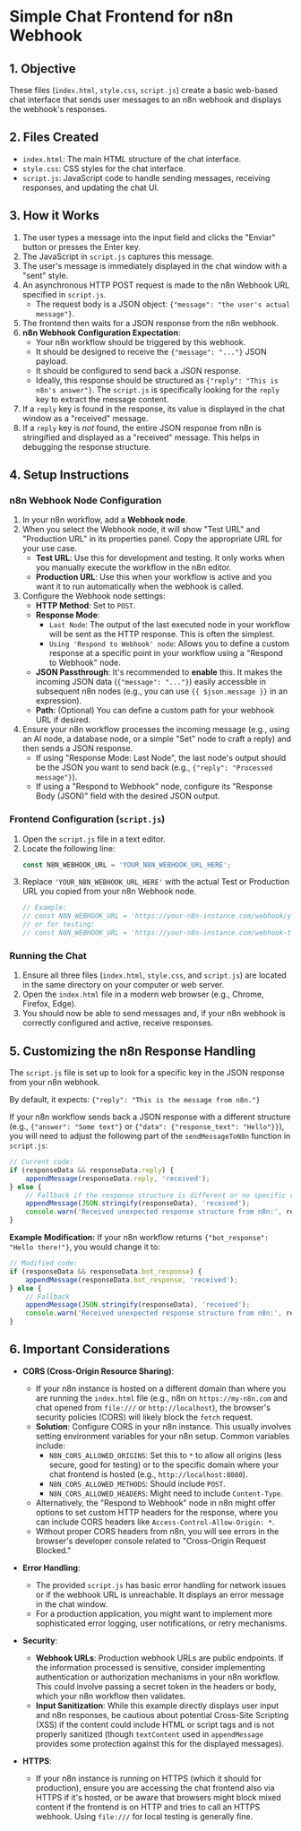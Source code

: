 # Simple Chat Frontend for n8n Webhook

## 1. Objective
These files (`index.html`, `style.css`, `script.js`) create a basic web-based chat interface that sends user messages to an n8n webhook and displays the webhook's responses.

## 2. Files Created
*   `index.html`: The main HTML structure of the chat interface.
*   `style.css`: CSS styles for the chat interface.
*   `script.js`: JavaScript code to handle sending messages, receiving responses, and updating the chat UI.

## 3. How it Works
1.  The user types a message into the input field and clicks the "Enviar" button or presses the Enter key.
2.  The JavaScript in `script.js` captures this message.
3.  The user's message is immediately displayed in the chat window with a "sent" style.
4.  An asynchronous HTTP POST request is made to the n8n Webhook URL specified in `script.js`.
    *   The request body is a JSON object: `{"message": "the user's actual message"}`.
5.  The frontend then waits for a JSON response from the n8n webhook.
6.  **n8n Webhook Configuration Expectation**:
    *   Your n8n workflow should be triggered by this webhook.
    *   It should be designed to receive the `{"message": "..."}` JSON payload.
    *   It should be configured to send back a JSON response.
    *   Ideally, this response should be structured as `{"reply": "This is n8n's answer"}`. The `script.js` is specifically looking for the `reply` key to extract the message content.
7.  If a `reply` key is found in the response, its value is displayed in the chat window as a "received" message.
8.  If a `reply` key is *not* found, the entire JSON response from n8n is stringified and displayed as a "received" message. This helps in debugging the response structure.

## 4. Setup Instructions

### n8n Webhook Node Configuration
1.  In your n8n workflow, add a **Webhook node**.
2.  When you select the Webhook node, it will show "Test URL" and "Production URL" in its properties panel. Copy the appropriate URL for your use case.
    *   **Test URL**: Use this for development and testing. It only works when you manually execute the workflow in the n8n editor.
    *   **Production URL**: Use this when your workflow is active and you want it to run automatically when the webhook is called.
3.  Configure the Webhook node settings:
    *   **HTTP Method**: Set to `POST`.
    *   **Response Mode**:
        *   `Last Node`: The output of the last executed node in your workflow will be sent as the HTTP response. This is often the simplest.
        *   `Using 'Respond to Webhook' node`: Allows you to define a custom response at a specific point in your workflow using a "Respond to Webhook" node.
    *   **JSON Passthrough**: It's recommended to **enable** this. It makes the incoming JSON data (`{"message": "..."}`) easily accessible in subsequent n8n nodes (e.g., you can use `{{ $json.message }}` in an expression).
    *   **Path**: (Optional) You can define a custom path for your webhook URL if desired.
4.  Ensure your n8n workflow processes the incoming message (e.g., using an AI node, a database node, or a simple "Set" node to craft a reply) and then sends a JSON response.
    *   If using "Response Mode: Last Node", the last node's output should be the JSON you want to send back (e.g., `{"reply": "Processed message"}`).
    *   If using a "Respond to Webhook" node, configure its "Response Body (JSON)" field with the desired JSON output.

### Frontend Configuration (`script.js`)
1.  Open the `script.js` file in a text editor.
2.  Locate the following line:
    ```javascript
    const N8N_WEBHOOK_URL = 'YOUR_N8N_WEBHOOK_URL_HERE';
    ```
3.  Replace `'YOUR_N8N_WEBHOOK_URL_HERE'` with the actual Test or Production URL you copied from your n8n Webhook node.
    ```javascript
    // Example:
    // const N8N_WEBHOOK_URL = 'https://your-n8n-instance.com/webhook/your-path';
    // or for testing:
    // const N8N_WEBHOOK_URL = 'https://your-n8n-instance.com/webhook-test/your-path';
    ```

### Running the Chat
1.  Ensure all three files (`index.html`, `style.css`, and `script.js`) are located in the same directory on your computer or web server.
2.  Open the `index.html` file in a modern web browser (e.g., Chrome, Firefox, Edge).
3.  You should now be able to send messages and, if your n8n webhook is correctly configured and active, receive responses.

## 5. Customizing the n8n Response Handling
The `script.js` file is set up to look for a specific key in the JSON response from your n8n webhook.

By default, it expects: `{"reply": "This is the message from n8n."}`

If your n8n workflow sends back a JSON response with a different structure (e.g., `{"answer": "Some text"}` or `{"data": {"response_text": "Hello"}}`), you will need to adjust the following part of the `sendMessageToN8n` function in `script.js`:

```javascript
// Current code:
if (responseData && responseData.reply) {
    appendMessage(responseData.reply, 'received');
} else {
    // Fallback if the response structure is different or no specific reply field
    appendMessage(JSON.stringify(responseData), 'received');
    console.warn('Received unexpected response structure from n8n:', responseData);
}
```

**Example Modification:**
If your n8n workflow returns `{"bot_response": "Hello there!"}`, you would change it to:

```javascript
// Modified code:
if (responseData && responseData.bot_response) {
    appendMessage(responseData.bot_response, 'received');
} else {
    // Fallback
    appendMessage(JSON.stringify(responseData), 'received');
    console.warn('Received unexpected response structure from n8n:', responseData);
}
```

## 6. Important Considerations

*   **CORS (Cross-Origin Resource Sharing)**:
    *   If your n8n instance is hosted on a different domain than where you are running the `index.html` file (e.g., n8n on `https://my-n8n.com` and chat opened from `file:///` or `http://localhost`), the browser's security policies (CORS) will likely block the `fetch` request.
    *   **Solution**: Configure CORS in your n8n instance. This usually involves setting environment variables for your n8n setup. Common variables include:
        *   `N8N_CORS_ALLOWED_ORIGINS`: Set this to `*` to allow all origins (less secure, good for testing) or to the specific domain where your chat frontend is hosted (e.g., `http://localhost:8080`).
        *   `N8N_CORS_ALLOWED_METHODS`: Should include `POST`.
        *   `N8N_CORS_ALLOWED_HEADERS`: Might need to include `Content-Type`.
    *   Alternatively, the "Respond to Webhook" node in n8n might offer options to set custom HTTP headers for the response, where you can include CORS headers like `Access-Control-Allow-Origin: *`.
    *   Without proper CORS headers from n8n, you will see errors in the browser's developer console related to "Cross-Origin Request Blocked."

*   **Error Handling**:
    *   The provided `script.js` has basic error handling for network issues or if the webhook URL is unreachable. It displays an error message in the chat window.
    *   For a production application, you might want to implement more sophisticated error logging, user notifications, or retry mechanisms.

*   **Security**:
    *   **Webhook URLs**: Production webhook URLs are public endpoints. If the information processed is sensitive, consider implementing authentication or authorization mechanisms in your n8n workflow. This could involve passing a secret token in the headers or body, which your n8n workflow then validates.
    *   **Input Sanitization**: While this example directly displays user input and n8n responses, be cautious about potential Cross-Site Scripting (XSS) if the content could include HTML or script tags and is not properly sanitized (though `textContent` used in `appendMessage` provides some protection against this for the displayed messages).

*   **HTTPS**:
    *   If your n8n instance is running on HTTPS (which it should for production), ensure you are accessing the chat frontend also via HTTPS if it's hosted, or be aware that browsers might block mixed content if the frontend is on HTTP and tries to call an HTTPS webhook. Using `file:///` for local testing is generally fine.
